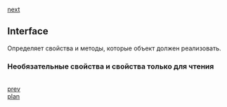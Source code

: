<a href="03.md">next</a>

<h2>Interface</h2>

<div>
Определяет свойства и методы, которые объект должен реализовать.
</div>

<h3>Необязательные свойства и свойства только для чтения</h3>

<div>

</div>

<br/>
<a href="01.md">prev</a>
<br/>
<a href="00.md">plan</a>

